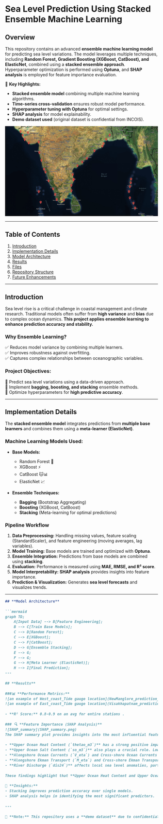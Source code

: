 # **Sea Level Prediction Using Stacked Ensemble Machine Learning**

## **Overview**
This repository contains an advanced **ensemble machine learning model** for predicting sea level variations. The model leverages multiple techniques, including **Random Forest, Gradient Boosting (XGBoost, CatBoost), and ElasticNet**, combined using a **stacked ensemble approach**. Hyperparameter optimization is performed using **Optuna**, and **SHAP analysis** is employed for feature importance evaluation.  

🚀 **Key Highlights:**
- **Stacked ensemble model** combining multiple machine learning algorithms.
- **Time-series cross-validation** ensures robust model performance.
- **Hyperparameter tuning with Optuna** for optimal settings.
- **SHAP analysis** for model explainability.
- **Demo dataset used** (original dataset is confidential from INCOIS).

![Tide gauge locations](Tide_gauge_locations.png)

---

## **Table of Contents**
1. [Introduction](#introduction)
2. [Implementation Details](#implementation-details)
3. [Model Architecture](#model-architecture)
4. [Results](#results)
5. [Files](#files)
6. [Repository Structure](#repository-structure)
7. [Future Enhancements](#future-enhancements)

---

## **Introduction**
Sea level rise is a critical challenge in coastal management and climate research. Traditional models often suffer from **high variance** and **bias** due to complex ocean dynamics. **This project applies ensemble learning to enhance prediction accuracy and stability.**  

### **Why Ensemble Learning?**
✅ Reduces model variance by combining multiple learners.  
✅ Improves robustness against overfitting.  
✅ Captures complex relationships between oceanographic variables.  

### **Project Objectives:**
🔹 Predict sea level variations using a data-driven approach.  
🔹 Implement **bagging, boosting, and stacking** ensemble methods.  
🔹 Optimize hyperparameters for **high predictive accuracy**.  

---

## **Implementation Details**
The **stacked ensemble model** integrates predictions from **multiple base learners** and combines them using a **meta-learner (ElasticNet)**.  

### **Machine Learning Models Used:**
- **Base Models:**
  - Random Forest 🌳
  - XGBoost ⚡
  - CatBoost 🐱📊
  - ElasticNet 📈

- **Ensemble Techniques:**
  - **Bagging** (Bootstrap Aggregating)
  - **Boosting** (XGBoost, CatBoost)
  - **Stacking** (Meta-learning for optimal predictions)

### **Pipeline Workflow**
1. **Data Preprocessing:** Handling missing values, feature scaling (StandardScaler), and feature engineering (moving averages, lag variables).  
2. **Model Training:** Base models are trained and optimized with **Optuna**.  
3. **Ensemble Integration:** Predictions from base models are combined using **stacking**.  
4. **Evaluation:** Performance is measured using **MAE, RMSE, and R² score**.  
5. **Model Interpretability:** **SHAP analysis** provides insights into feature importance.  
6. **Prediction & Visualization:** Generates **sea level forecasts** and visualizes trends.  

---
```markdown
## **Model Architecture**

```mermaid
graph TD;
    A[Input Data] --> B[Feature Engineering];
    B --> C[Train Base Models];
    C --> D[Random Forest];
    C --> E[XGBoost];
    C --> F[CatBoost];
    D --> G[Ensemble Stacking];
    E --> G;
    F --> G;
    G --> H[Meta Learner (ElasticNet)];
    H --> I[Final Prediction];
---

## **Results**

###📊 **Performance Metrics:**  
![an example of West_coast_Tide gauge location](NewManglore_prediction_results.png)
![an example of East_coast_Tide gauge location](Visakhapatnam_prediction_results.png)

- **R² Score:** 0.8-0.9 on an avg for entire stations .

### 🔍 **Feature Importance (SHAP Analysis)**  
![SHAP_summary](SHAP_summary.png)
The SHAP summary plot provides insights into the most influential features contributing to sea level changes:  

- **Upper Ocean Heat Content (`thetao_m3`)** has a strong positive impact on sea level rise. Higher heat content values correspond to higher SHAP values, indicating that increased ocean temperature significantly contributes to sea level changes.  
- **Upper Ocean Salt Content (`so_m3`)** also plays a crucial role. Lower salinity values often correspond to rising sea levels, likely due to freshwater input from melting ice or precipitation-driven dilution.  
- **Alongshore Ocean Currents (`V_eta`) and Cross-shore Ocean Currents (`V_xi`)** influence sea level variations by redistributing water masses across different regions.  
- **Alongshore Ekman Transport (`M_eta`) and Cross-shore Ekman Transport (`M_xi`)** drive large-scale water movement, impacting coastal sea level fluctuations.  
- **River Discharge (`dis24`)** affects local sea level anomalies, particularly in coastal zones, by altering freshwater input.  

These findings highlight that **Upper Ocean Heat Content and Upper Ocean Salt Content** are the dominant drivers in our model, with ocean currents and external forcing mechanisms adding further variability.  

📌 **Insights:**
- Stacking improves prediction accuracy over single models.
- SHAP analysis helps in identifying the most significant predictors.

---

📝 **Note:** This repository uses a **demo dataset** due to confidentiality agreements with **INCOIS**. The original dataset cannot be shared publicly. However, the methodology and model can be reproduced using similar data sources.

